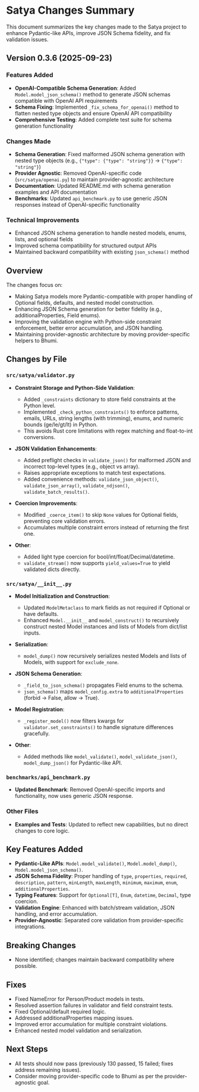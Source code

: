 # Satya Changes Summary

This document summarizes the key changes made to the Satya project to enhance Pydantic-like APIs, improve JSON Schema fidelity, and fix validation issues.

## Version 0.3.6 (2025-09-23)

### Features Added
- **OpenAI-Compatible Schema Generation**: Added `Model.model_json_schema()` method to generate JSON schemas compatible with OpenAI API requirements
- **Schema Fixing**: Implemented `_fix_schema_for_openai()` method to flatten nested type objects and ensure OpenAI API compatibility
- **Comprehensive Testing**: Added complete test suite for schema generation functionality

### Changes Made
- **Schema Generation**: Fixed malformed JSON schema generation with nested type objects (e.g., `{"type": {"type": "string"}}` → `{"type": "string"}`)
- **Provider Agnostic**: Removed OpenAI-specific code (`src/satya/openai.py`) to maintain provider-agnostic architecture
- **Documentation**: Updated README.md with schema generation examples and API documentation
- **Benchmarks**: Updated `api_benchmark.py` to use generic JSON responses instead of OpenAI-specific functionality

### Technical Improvements
- Enhanced JSON schema generation to handle nested models, enums, lists, and optional fields
- Improved schema compatibility for structured output APIs
- Maintained backward compatibility with existing `json_schema()` method

## Overview

The changes focus on:
- Making Satya models more Pydantic-compatible with proper handling of Optional fields, defaults, and nested model construction.
- Enhancing JSON Schema generation for better fidelity (e.g., additionalProperties, Field enums).
- Improving the validation engine with Python-side constraint enforcement, better error accumulation, and JSON handling.
- Maintaining provider-agnostic architecture by moving provider-specific helpers to Bhumi.

## Changes by File

### `src/satya/validator.py`

- **Constraint Storage and Python-Side Validation**:
  - Added `_constraints` dictionary to store field constraints at the Python level.
  - Implemented `_check_python_constraints()` to enforce patterns, emails, URLs, string lengths (with trimming), enums, and numeric bounds (ge/le/gt/lt) in Python.
  - This avoids Rust core limitations with regex matching and float-to-int conversions.

- **JSON Validation Enhancements**:
  - Added preflight checks in `validate_json()` for malformed JSON and incorrect top-level types (e.g., object vs array).
  - Raises appropriate exceptions to match test expectations.
  - Added convenience methods: `validate_json_object()`, `validate_json_array()`, `validate_ndjson()`, `validate_batch_results()`.

- **Coercion Improvements**:
  - Modified `_coerce_item()` to skip `None` values for Optional fields, preventing core validation errors.
  - Accumulates multiple constraint errors instead of returning the first one.

- **Other**:
  - Added light type coercion for bool/int/float/Decimal/datetime.
  - `validate_stream()` now supports `yield_values=True` to yield validated dicts directly.

### `src/satya/__init__.py`

- **Model Initialization and Construction**:
  - Updated `ModelMetaclass` to mark fields as not required if Optional or have defaults.
  - Enhanced `Model.__init__` and `model_construct()` to recursively construct nested Model instances and lists of Models from dict/list inputs.

- **Serialization**:
  - `model_dump()` now recursively serializes nested Models and lists of Models, with support for `exclude_none`.

- **JSON Schema Generation**:
  - `_field_to_json_schema()` propagates Field enums to the schema.
  - `json_schema()` maps `model_config.extra` to `additionalProperties` (forbid → False, allow → True).

- **Model Registration**:
  - `_register_model()` now filters kwargs for `validator.set_constraints()` to handle signature differences gracefully.

- **Other**:
  - Added methods like `model_validate()`, `model_validate_json()`, `model_dump_json()` for Pydantic-like API.

### `benchmarks/api_benchmark.py`

- **Updated Benchmark**: Removed OpenAI-specific imports and functionality, now uses generic JSON response.

### Other Files

- **Examples and Tests**: Updated to reflect new capabilities, but no direct changes to core logic.

## Key Features Added

- **Pydantic-Like APIs**: `Model.model_validate()`, `Model.model_dump()`, `Model.model_json_schema()`.
- **JSON Schema Fidelity**: Proper handling of `type`, `properties`, `required`, `description`, `pattern`, `minLength`, `maxLength`, `minimum`, `maximum`, `enum`, `additionalProperties`.
- **Typing Features**: Support for `Optional[T]`, `Enum`, `datetime`, `Decimal`, type coercion.
- **Validation Engine**: Enhanced with batch/stream validation, JSON handling, and error accumulation.
- **Provider-Agnostic**: Separated core validation from provider-specific integrations.

## Breaking Changes

- None identified; changes maintain backward compatibility where possible.

## Fixes

- Fixed NameError for Person/Product models in tests.
- Resolved assertion failures in validator and field constraint tests.
- Fixed Optional/default required logic.
- Addressed additionalProperties mapping issues.
- Improved error accumulation for multiple constraint violations.
- Enhanced nested model validation and serialization.

## Next Steps

- All tests should now pass (previously 130 passed, 15 failed; fixes address remaining issues).
- Consider moving provider-specific code to Bhumi as per the provider-agnostic goal.
